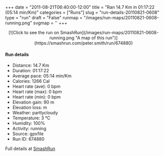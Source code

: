 +++
date = "2011-08-21T06:40:00-12:00"
title = "Ran 14.7 Km in 01:17:22 (05:14 min/Km)"
categories = ["Runs"]
slug = "run-details-20110821-0608"
type = "run"
draft = "False"
runmap = "/images/run-maps/20110821-0608-running.png"
svgmap = '<polyline points="95 9, 95 7, 92 7, 89 9, 86 12, 82 25, 79 29, 77 38, 74 43, 74 43, 70 58, 69 62, 68 64, 66 72, 65 73, 57 99, 56 100, 53 99, 43 91, 39 84, 22 76, 19 69, 3 58, 2 56, 22 37, 23 26, 25 26, 29 25, 38 24, 47 24, 58 26, 63 25, 67 24, 72 20, 84 11, 83 8, 81 5, 83 3, 87 2, 89 2, 95 0, 98 1, 98 2, 95 9">'
+++



<!--more-->

<center>
[![Click to see the run on SmashRun](/images/run-maps/20110821-0608-running.png "A map of this run")](https://smashrun.com/peter.smith/run/674880)
</center>

#### Run details

* Distance: 14.7 Km
* Duration: 01:17:22
* Average pace: 05:14 min/Km
* Calories: 1266 Cal
* Heart rate (ave): 0 bpm
* Heart rate (max): 0 bpm
* Heart rate (min): 0 bpm
* Elevation gain: 90 m
* Elevation loss:  m
* Weather: partlycloudy
* Temperature: 3 &deg;C
* Humidity: 100%
* Activity: running
* Source: gpxfile
* Run ID: 674880

Full details at [SmashRun](https://smashrun.com/peter.smith/run/674880)